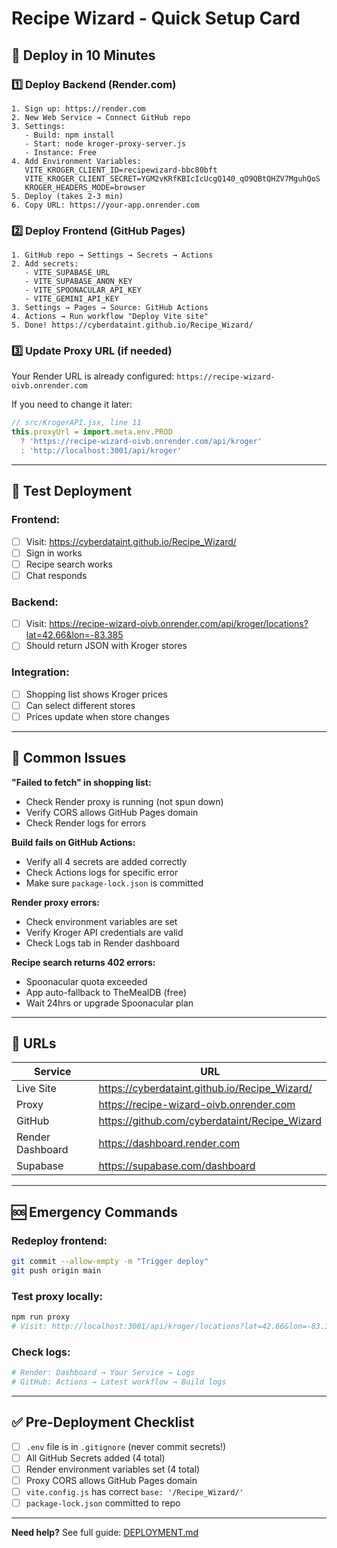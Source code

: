 # Recipe Wizard - Quick Setup Card

## 🚀 Deploy in 10 Minutes

### 1️⃣ Deploy Backend (Render.com)
```
1. Sign up: https://render.com
2. New Web Service → Connect GitHub repo
3. Settings:
   - Build: npm install
   - Start: node kroger-proxy-server.js
   - Instance: Free
4. Add Environment Variables:
   VITE_KROGER_CLIENT_ID=recipewizard-bbc80bft
   VITE_KROGER_CLIENT_SECRET=YGM2vKRfKBIcIcUcgQ140_qO9QBtQHZV7MguhQoS
   KROGER_HEADERS_MODE=browser
5. Deploy (takes 2-3 min)
6. Copy URL: https://your-app.onrender.com
```

### 2️⃣ Deploy Frontend (GitHub Pages)
```
1. GitHub repo → Settings → Secrets → Actions
2. Add secrets:
   - VITE_SUPABASE_URL
   - VITE_SUPABASE_ANON_KEY
   - VITE_SPOONACULAR_API_KEY
   - VITE_GEMINI_API_KEY
3. Settings → Pages → Source: GitHub Actions
4. Actions → Run workflow "Deploy Vite site"
5. Done! https://cyberdataint.github.io/Recipe_Wizard/
```

### 3️⃣ Update Proxy URL (if needed)
Your Render URL is already configured: `https://recipe-wizard-oivb.onrender.com`

If you need to change it later:
```javascript
// src/KrogerAPI.jsx, line 11
this.proxyUrl = import.meta.env.PROD 
  ? 'https://recipe-wizard-oivb.onrender.com/api/kroger'
  : 'http://localhost:3001/api/kroger'
```

---

## 🧪 Test Deployment

### Frontend:
- [ ] Visit: https://cyberdataint.github.io/Recipe_Wizard/
- [ ] Sign in works
- [ ] Recipe search works
- [ ] Chat responds

### Backend:
- [ ] Visit: https://recipe-wizard-oivb.onrender.com/api/kroger/locations?lat=42.66&lon=-83.385
- [ ] Should return JSON with Kroger stores

### Integration:
- [ ] Shopping list shows Kroger prices
- [ ] Can select different stores
- [ ] Prices update when store changes

---

## 🔧 Common Issues

**"Failed to fetch" in shopping list:**
- Check Render proxy is running (not spun down)
- Verify CORS allows GitHub Pages domain
- Check Render logs for errors

**Build fails on GitHub Actions:**
- Verify all 4 secrets are added correctly
- Check Actions logs for specific error
- Make sure `package-lock.json` is committed

**Render proxy errors:**
- Check environment variables are set
- Verify Kroger API credentials are valid
- Check Logs tab in Render dashboard

**Recipe search returns 402 errors:**
- Spoonacular quota exceeded
- App auto-fallback to TheMealDB (free)
- Wait 24hrs or upgrade Spoonacular plan

---

## 📱 URLs

| Service | URL |
|---------|-----|
| Live Site | https://cyberdataint.github.io/Recipe_Wizard/ |
| Proxy | https://recipe-wizard-oivb.onrender.com |
| GitHub | https://github.com/cyberdataint/Recipe_Wizard |
| Render Dashboard | https://dashboard.render.com |
| Supabase | https://supabase.com/dashboard |

---

## 🆘 Emergency Commands

### Redeploy frontend:
```bash
git commit --allow-empty -m "Trigger deploy"
git push origin main
```

### Test proxy locally:
```bash
npm run proxy
# Visit: http://localhost:3001/api/kroger/locations?lat=42.66&lon=-83.385
```

### Check logs:
```bash
# Render: Dashboard → Your Service → Logs
# GitHub: Actions → Latest workflow → Build logs
```

---

## ✅ Pre-Deployment Checklist

- [ ] `.env` file is in `.gitignore` (never commit secrets!)
- [ ] All GitHub Secrets added (4 total)
- [ ] Render environment variables set (4 total)
- [ ] Proxy CORS allows GitHub Pages domain
- [ ] `vite.config.js` has correct `base: '/Recipe_Wizard/'`
- [ ] `package-lock.json` committed to repo

---

**Need help?** See full guide: [DEPLOYMENT.md](./DEPLOYMENT.md)
